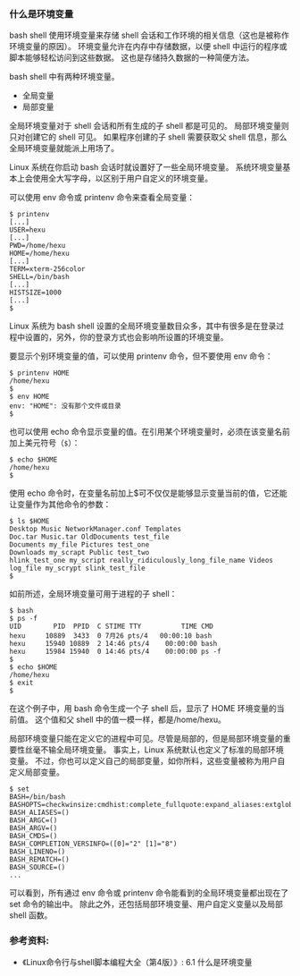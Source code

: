 ### 什么是环境变量

bash shell 使用环境变量来存储 shell 会话和工作环境的相关信息（这也是被称作环境变量的原因）。
环境变量允许在内存中存储数据，以便 shell 中运行的程序或脚本能够轻松访问到这些数据。
这也是存储持久数据的一种简便方法。

bash shell 中有两种环境变量。
- 全局变量
- 局部变量

全局环境变量对于 shell 会话和所有生成的子 shell 都是可见的。
局部环境变量则只对创建它的 shell 可见。
如果程序创建的子 shell 需要获取父 shell 信息，那么全局环境变量就能派上用场了。

Linux 系统在你启动 bash 会话时就设置好了一些全局环境变量。
系统环境变量基本上会使用全大写字母，以区别于用户自定义的环境变量。

可以使用 env 命令或 printenv 命令来查看全局变量：

```
$ printenv
[...]
USER=hexu
[...]
PWD=/home/hexu
HOME=/home/hexu
[...]
TERM=xterm-256color
SHELL=/bin/bash
[...]
HISTSIZE=1000
[...]
$
```

Linux 系统为 bash shell 设置的全局环境变量数目众多，其中有很多是在登录过程中设置的，另外，你的登录方式也会影响所设置的环境变量。

要显示个别环境变量的值，可以使用 printenv 命令，但不要使用 env 命令：

```
$ printenv HOME
/home/hexu
$
$ env HOME
env: "HOME": 没有那个文件或目录
$
```

也可以使用 echo 命令显示变量的值。在引用某个环境变量时，必须在该变量名前加上美元符号（`$`）：

```
$ echo $HOME
/home/hexu
$
```

使用 echo 命令时，在变量名前加上$可不仅仅是能够显示变量当前的值，它还能让变量作为其他命令的参数：

```
$ ls $HOME
Desktop Music NetworkManager.conf Templates
Doc.tar Music.tar OldDocuments test_file
Documents my_file Pictures test_one
Downloads my_scrapt Public test_two
hlink_test_one my_script really_ridiculously_long_file_name Videos
log_file my_scrypt slink_test_file
$
```

如前所述，全局环境变量可用于进程的子 shell：

```
$ bash
$ ps -f
UID        PID  PPID  C STIME TTY          TIME CMD
hexu     10889  3433  0 7月26 pts/4   00:00:10 bash
hexu     15940 10889  2 14:46 pts/4    00:00:00 bash
hexu     15984 15940  0 14:46 pts/4    00:00:00 ps -f
$
$ echo $HOME
/home/hexu
$ exit
$
```

在这个例子中，用 bash 命令生成一个子 shell 后，显示了 HOME 环境变量的当前值。
这个值和父 shell 中的值一模一样，都是/home/hexu。

局部环境变量只能在定义它的进程中可见。尽管是局部的，但是局部环境变量的重要性丝毫不输全局环境变量。
事实上，Linux 系统默认也定义了标准的局部环境变量。
不过，你也可以定义自己的局部变量，如你所料，这些变量被称为用户自定义局部变量。

```
$ set
BASH=/bin/bash
BASHOPTS=checkwinsize:cmdhist:complete_fullquote:expand_aliases:extglob:extquote:force_fignore:histappend:interactive_comments:progcomp:promptvars:sourcepath
BASH_ALIASES=()
BASH_ARGC=()
BASH_ARGV=()
BASH_CMDS=()
BASH_COMPLETION_VERSINFO=([0]="2" [1]="8")
BASH_LINENO=()
BASH_REMATCH=()
BASH_SOURCE=()
...
```

可以看到，所有通过 env 命令或 printenv 命令能看到的全局环境变量都出现在了 set 命令的输出中。
除此之外，还包括局部环境变量、用户自定义变量以及局部 shell 函数。


### 参考资料:
- 《Linux命令行与shell脚本编程大全（第4版）》: 6.1 什么是环境变量
